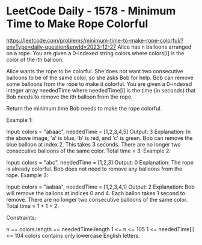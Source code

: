 # LeetCode Daily - 1578 - Minimum Time to Make Rope Colorful

https://leetcode.com/problems/minimum-time-to-make-rope-colorful/?envType=daily-question&envId=2023-12-27
Alice has n balloons arranged on a rope. You are given a 0-indexed string colors where colors[i] is the color of the ith balloon.

Alice wants the rope to be colorful. She does not want two consecutive balloons to be of the same color, so she asks Bob for help. Bob can remove some balloons from the rope to make it colorful. You are given a 0-indexed integer array neededTime where neededTime[i] is the time (in seconds) that Bob needs to remove the ith balloon from the rope.

Return the minimum time Bob needs to make the rope colorful.

 

Example 1:


Input: colors = "abaac", neededTime = [1,2,3,4,5]
Output: 3
Explanation: In the above image, 'a' is blue, 'b' is red, and 'c' is green.
Bob can remove the blue balloon at index 2. This takes 3 seconds.
There are no longer two consecutive balloons of the same color. Total time = 3.
Example 2:


Input: colors = "abc", neededTime = [1,2,3]
Output: 0
Explanation: The rope is already colorful. Bob does not need to remove any balloons from the rope.
Example 3:


Input: colors = "aabaa", neededTime = [1,2,3,4,1]
Output: 2
Explanation: Bob will remove the ballons at indices 0 and 4. Each ballon takes 1 second to remove.
There are no longer two consecutive balloons of the same color. Total time = 1 + 1 = 2.
 

Constraints:

n == colors.length == neededTime.length
1 <= n <= 105
1 <= neededTime[i] <= 104
colors contains only lowercase English letters.